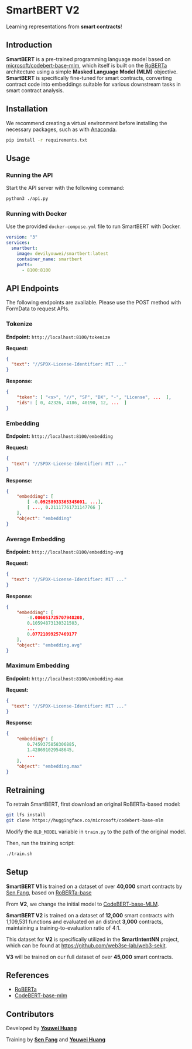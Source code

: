 # SmartBERT V2

Learning representations from **smart contracts**!

## Introduction

**SmartBERT** is a pre-trained programming language model based on [microsoft/codebert-base-mlm](https://huggingface.co/microsoft/codebert-base-mlm), which itself is built on the [RoBERTa](https://huggingface.co/facebook/roberta-base) architecture using a simple **Masked Language Model (MLM)** objective. **SmartBERT** is specifically fine-tuned for smart contracts, converting contract code into embeddings suitable for various downstream tasks in smart contract analysis.

## Installation

We recommend creating a virtual environment before installing the necessary packages, such as with [Anaconda](https://www.anaconda.com/).

```bash
pip install -r requirements.txt
```

## Usage

### Running the API

Start the API server with the following command:

```bash
python3 ./api.py
```

### Running with Docker

Use the provided `docker-compose.yml` file to run SmartBERT with Docker.

```yml
version: "3"
services:
  smartbert:
    image: devilyouwei/smartbert:latest
    container_name: smartbert
    ports:
      - 8100:8100
```

## API Endpoints

The following endpoints are available. Please use the POST method with FormData to request APIs.

### Tokenize

**Endpoint:** `http://localhost:8100/tokenize`

**Request:**

```json
{
  "text": "//SPDX-License-Identifier: MIT ..."
}
```

**Response:**

```json
{
    "token": [ "<s>", "//", "SP", "DX", "-", "License", ...  ],
    "ids": [ 0, 42326, 4186, 40190, 12, ...  ]
}
```

### Embedding

**Endpoint:** `http://localhost:8100/embedding`

**Request:**

```json
{
  "text": "//SPDX-License-Identifier: MIT ..."
}
```

**Response:**

```json
{
    "embedding": [
        [ -0.09258933365345001, ...],
        [ ..., 0.21117761731147766 ]
    ],
    "object": "embedding"
}
```

### Average Embedding

**Endpoint:** `http://localhost:8100/embedding-avg`

**Request:**

```json
{
  "text": "//SPDX-License-Identifier: MIT ..."
}
```

**Response:**

```json
{
    "embedding": [
        -0.006051725707948208,
        0.10594873130321503,
        ...
        0.07721099257469177
    ],
    "object": "embedding.avg"
}
```

### Maximum Embedding

**Endpoint:** `http://localhost:8100/embedding-max`

**Request:**

```json
{
  "text": "//SPDX-License-Identifier: MIT ..."
}
```

**Response:**

```json
{
    "embedding": [
        0.7459375858306885,
        1.428691029548645,
        ...
    ],
    "object": "embedding.max"
}
```

## Retraining

To retrain SmartBERT, first download an original RoBERTa-based model:

```bash
git lfs install
git clone https://huggingface.co/microsoft/codebert-base-mlm
```

Modify the `OLD_MODEL` variable in `train.py` to the path of the original model.

Then, run the training script:

```bash
./train.sh
```

## Setup

**SmartBERT V1** is trained on a dataset of over **40,000** smart contracts by [Sen Fang](https://github.com/TomasAndersonFang), based on [RoBERTa-base](https://huggingface.co/FacebookAI/roberta-base)

From **V2**, we change the initial model to [CodeBERT-base-MLM](https://huggingface.co/microsoft/codebert-base-mlm).

**SmartBERT V2** is trained on a dataset of **12,000** smart contracts with 1,109,531 functions and evaluated on an distinct **3,000** contracts, maintaining a training-to-evaluation ratio of 4:1.

This dataset for **V2** is specifically utilized in the **SmartIntentNN** project, which can be found at <https://github.com/web3se-lab/web3-sekit>.

**V3** will be trained on our full dataset of over **45,000** smart contracts.

## References

- [RoBERTa](https://huggingface.co/facebook/roberta-base)
- [CodeBERT-base-mlm](https://huggingface.co/microsoft/codebert-base-mlm)

## Contributors

Developed by **[Youwei Huang](https://www.devil.ren)**

Training by **[Sen Fang](https://github.com/TomasAndersonFang)** and **[Youwei Huang](https://www.devil.ren)**
